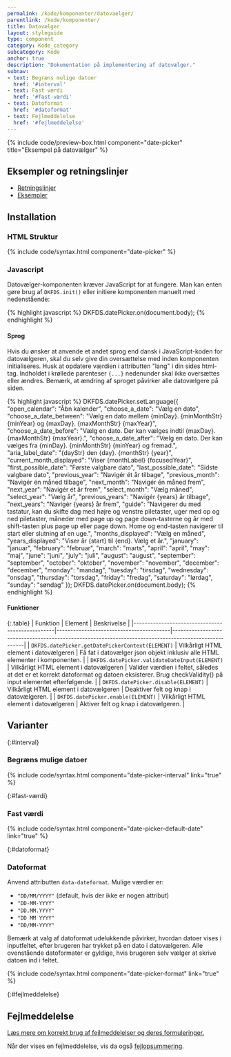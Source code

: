 ```yaml
---
permalink: /kode/komponenter/datovaelger/
parentlink: /kode/komponenter/
title: Datovælger
layout: styleguide
type: component
category: Kode_category
subcategory: Kode
anchor: true
description: "Dokumentation på implementering af datovælger."
subnav:
- text: Begræns mulige datoer
  href: '#interval'
- text: Fast værdi
  href: '#fast-værdi'
- text: Datoformat
  href: '#datoformat'
- text: Fejlmeddelelse
  href: '#fejlmeddelelse'
---
```


{% include code/preview-box.html component="date-picker" title="Eksempel på datovælger" %}

## Eksempler og retningslinjer
<ul class="nobullet-list">
    <li><a href="/komponenter/datovaelger/#retningslinjer">Retningslinjer</a></li>
    <li><a href="/komponenter/datovaelger/">Eksempler</a></li>
</ul>

## Installation

### HTML Struktur

{% include code/syntax.html component="date-picker" %}

### Javascript
Datovælger-komponenten kræver JavaScript for at fungere. Man kan enten gøre brug af `DKFDS.init()` eller initiere komponenten manuelt med nedenstående:

{% highlight javascript %}
DKFDS.datePicker.on(document.body);
{% endhighlight %}

#### Sprog
Hvis du ønsker at anvende et andet sprog end dansk i JavaScript-koden for datovælgeren, skal du selv give din oversættelse med inden komponenten initialiseres. Husk at opdatere værdien i attributten "lang" i din sides html-tag. Indholdet i krøllede parenteser `{...}` nedenunder skal ikke oversættes eller ændres. Bemærk, at ændring af sproget påvirker alle datovælgere på siden.

{% highlight javascript %}
DKFDS.datePicker.setLanguage({
  "open_calendar": "Åbn kalender",
  "choose_a_date": "Vælg en dato",
  "choose_a_date_between": "Vælg en dato mellem {minDay}. {minMonthStr} {minYear} og {maxDay}. {maxMonthStr} {maxYear}",
  "choose_a_date_before": "Vælg en dato. Der kan vælges indtil {maxDay}. {maxMonthStr} {maxYear}.",
  "choose_a_date_after": "Vælg en dato. Der kan vælges fra {minDay}. {minMonthStr} {minYear} og fremad.",
  "aria_label_date": "{dayStr} den {day}. {monthStr} {year}",
  "current_month_displayed": "Viser {monthLabel} {focusedYear}",
  "first_possible_date": "Første valgbare dato",
  "last_possible_date": "Sidste valgbare dato",
  "previous_year": "Navigér ét år tilbage",
  "previous_month": "Navigér én måned tilbage",
  "next_month": "Navigér én måned frem",
  "next_year": "Navigér ét år frem",
  "select_month": "Vælg måned",
  "select_year": "Vælg år",
  "previous_years": "Navigér {years} år tilbage",
  "next_years": "Navigér {years} år frem",
  "guide": "Navigerer du med tastatur, kan du skifte dag med højre og venstre piletaster, uger med op og ned piletaster, måneder med page up og page down-tasterne og år med shift-tasten plus page up eller page down. Home og end-tasten navigerer til start eller slutning af en uge.",
  "months_displayed": "Vælg en måned",
  "years_displayed": "Viser år {start} til {end}. Vælg et år.",
  "january": "januar",
  "february": "februar",
  "march": "marts",
  "april": "april",
  "may": "maj",
  "june": "juni",
  "july": "juli",
  "august": "august",
  "september": "september",
  "october": "oktober",
  "november": "november",
  "december": "december",
  "monday": "mandag",
  "tuesday": "tirsdag",
  "wednesday": "onsdag",
  "thursday": "torsdag",
  "friday": "fredag",
  "saturday": "lørdag",
  "sunday": "søndag"
  });
DKFDS.datePicker.on(document.body);
{% endhighlight %}

#### Funktioner

{:.table}
| Funktion                                        | Element                                 | Beskrivelse                                                                                          |
|-------------------------------------------------|-----------------------------------------|------------------------------------------------------------------------------------------------------|
| <code>DKFDS.datePicker.getDatePickerContext(ELEMENT)</code>  | Vilkårligt HTML element i datovælgeren  | Få fat i datovælger json objekt inklusiv alle HTML elementer i komponenten.             |
| <code>DKFDS.datePicker.validateDateInput(ELEMENT)</code>     | Vilkårligt HTML element i datovælgeren  | Valider værdien i feltet, således at det er et korrekt datoformat og datoen eksisterer. Brug checkValidity() på input elementet efterfølgende. |
| <code>DKFDS.datePicker.disable(ELEMENT)</code>               | Vilkårligt HTML element i datovælgeren  | Deaktiver felt og knap i datovælgeren.                                                                |
| <code>DKFDS.datePicker.enable(ELEMENT)</code>                | Vilkårligt HTML element i datovælgeren  | Aktiver felt og knap i datovælgeren.                                                                  |

## Varianter

{:#interval}
### Begræns mulige datoer
{% include code/syntax.html component="date-picker-interval" link="true" %}

{:#fast-værdi}
### Fast værdi
{% include code/syntax.html component="date-picker-default-date" link="true" %}

{:#datoformat}
### Datoformat
Anvend attributten `data-dateformat`. Mulige værdier er:
- `"DD/MM/YYYY"` (default, hvis der ikke er nogen attribut)
- `"DD-MM-YYYY"`
- `"DD.MM.YYYY"`
- `"DD MM YYYY"`
- `"DD/MM-YYYY"`

Bemærk at valg af datoformat udelukkende påvirker, hvordan datoer vises i inputfeltet, efter brugeren har trykket på en dato i datovælgeren. Alle ovenstående datoformater er gyldige, hvis brugeren selv vælger at skrive datoen ind i feltet.

{% include code/syntax.html component="date-picker-format" link="true" %}

{:#fejlmeddelelse}
## Fejlmeddelelse
<a href="/kode/komponenter/fejlmeddelelser/#datovaelger">Læs mere om korrekt brug af fejlmeddelelser og deres formuleringer.</a>

Når der vises en fejlmeddelelse, vis da også <a href="/kode/komponenter/fejlopsummering/">fejlopsummering</a>.